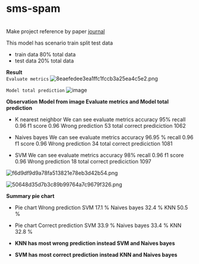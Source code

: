 # sms-spam
<br>Make project reference by paper [journal](https://arxiv.org/pdf/2110.15718v3.pdf)   <br>
 
 This model has scenario train split test data
 * train data 80% total data
 * test data 20% total data


  **Result** <br>
  `Evaluate metrics`
  ![8eaefedee3ea1ffc1fccb3a25ea4c5e2.png](:/c5de7364f3a24924b548f3e15672ac82)
  
  `Model total prediction`
  ![image](https://github.com/ackermanjayjay/sms-spam/assets/64537170/e89d4b36-08e7-44c2-b73d-38e8bb451e78) <br>
  
**Observation Model from image   Evaluate metrics and   Model total prediction**<br>

* K nearest neighbor
We can see evaluate metrics
accuracy 95%
recall 0.96
f1 score 0.96
Wrong prediction 53 total
correct prediciction 1062

* Naives bayes
We can see evaluate metrics
accuracy 96.95 %
recall 0.96
f1 score 0.96
Wrong prediction 34 total
correct prediciction 1081

* SVM
We can see evaluate metrics
accuracy 98%
recall 0.96
f1 score 0.96
Wrong prediction 18 total
correct prediciction 1097 

![f6d9df9d9a78fa513821e78eb3d42b54.png](:/dacbf4098c4142be841f33ca2cffde93)

![50648d35d7b3c89b99764a7c9679f326.png](:/cd53c05074ac4f2ba687c36668fc1ac1)

**Summary pie chart**
* Pie chart Wrong prediction
SVM 17.1 %
Naives bayes 32.4 %
KNN 50.5 %

* Pie chart Correct prediction
SVM 33.9 %
Naives bayes 33.4 %
KNN 32.8 %

* **KNN has most wrong prediction instead SVM and Naives bayes**
* **SVM has most correct prediction instead KNN and Naives bayes**